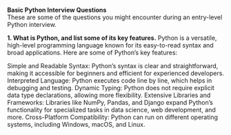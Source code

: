 <b>Basic Python Interview Questions</b><br>
These are some of the questions you might encounter during an entry-level Python interview. 

<b>1. What is Python, and list some of its key features.</b>
Python is a versatile, high-level programming language known for its easy-to-read syntax and broad applications. Here are some of Python’s key features:

Simple and Readable Syntax: Python’s syntax is clear and straightforward, making it accessible for beginners and efficient for experienced developers.
Interpreted Language: Python executes code line by line, which helps in debugging and testing.
Dynamic Typing: Python does not require explicit data type declarations, allowing more flexibility.
Extensive Libraries and Frameworks: Libraries like NumPy, Pandas, and Django expand Python’s functionality for specialized tasks in data science, web development, and more.
Cross-Platform Compatibility: Python can run on different operating systems, including Windows, macOS, and Linux.
